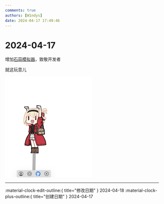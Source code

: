```yaml
---
comments: true
authors: [W1ndys]
date: 2024-04-17 17:49:46
---
```


# 2024-04-17

增加[石蒜模拟器](https://github.com/dsrkafuu/sakana-widget#/)，致敬开发者

<!-- more -->

就这玩意儿

![石蒜](image.png)

---

:material-clock-edit-outline:{ title="修改日期" } 2024-04-18
:material-clock-plus-outline:{ title="创建日期" } 2024-04-17
